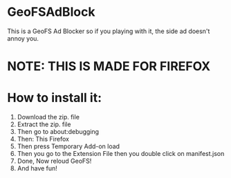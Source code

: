 # GeoFSAdBlock
This is a GeoFS Ad Blocker so if you playing with it, the side ad doesn't annoy you.

# NOTE: THIS IS MADE FOR FIREFOX

# How to install it:
  1. Download the zip. file
  2. Extract the zip. file
  3. Then go to about:debugging
  4. Then: This Firefox
  5. Then press Temporary Add-on load
  6. Then you go to the Extension File then you double click on manifest.json
  7. Done, Now reloud GeoFS!
  8. And have fun!
